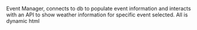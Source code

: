 Event Manager, connects to db to populate event information and interacts with an API to show weather information for specific event selected. All is dynamic html
